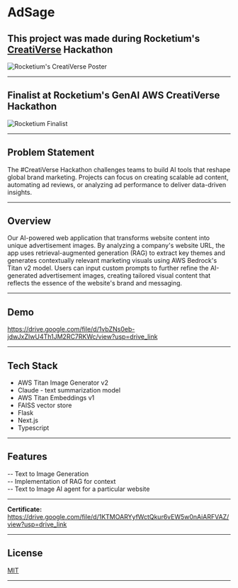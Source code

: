 # AdSage

## This project was made during Rocketium's [CreatiVerse](https://hackathon.rocketium.com/) Hackathon

![Rocketium's CreatiVerse Poster](https://github.com/user-attachments/assets/3730772a-7d62-4272-ba31-9f09a830a618)

---

## Finalist at Rocketium's GenAI AWS CreatiVerse Hackathon

![Rocketium Finalist](https://github.com/user-attachments/assets/a2374208-f47d-485f-b147-9f937687cc7b)

---

## Problem Statement

The #CreatiVerse Hackathon challenges teams to build AI tools that reshape global brand marketing. Projects can focus on creating scalable ad content, automating ad reviews, or analyzing ad performance to deliver data-driven insights. 

---

## Overview  

Our AI-powered web application that transforms website content into unique advertisement images. By analyzing a company's website URL, the app uses retrieval-augmented generation (RAG) to extract key themes and generates contextually relevant marketing visuals using AWS Bedrock's Titan v2 model. Users can input custom prompts to further refine the AI-generated advertisement images, creating tailored visual content that reflects the essence of the website's brand and messaging.

---

## Demo 

https://drive.google.com/file/d/1vbZNs0eb-jdwJxZIwU4Th1JM2RC7RKWc/view?usp=drive_link

---

## Tech Stack

- AWS Titan Image Generator v2  
- Claude - text summarization model  
- AWS Titan Embeddings v1  
- FAISS vector store  
- Flask   
- Next.js  
- Typescript  

---

## Features

-- Text to Image Generation   
-- Implementation of RAG for context      
-- Text to Image AI agent for a particular website  

---

**Certificate:** https://drive.google.com/file/d/1KTMOARYyfWctQkur6vEW5w0nAiARFVAZ/view?usp=drive_link 

---

## License
[MIT](https://github.com/abhi9ab/Rocketium-project/blob/main/LICENSE)

---
